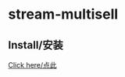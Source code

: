 # stream-multisell

## Install/安装

[Click here/点此](https://github.com/IronKinoko/userscripts/raw/dist/stream-multisell.user.js)
